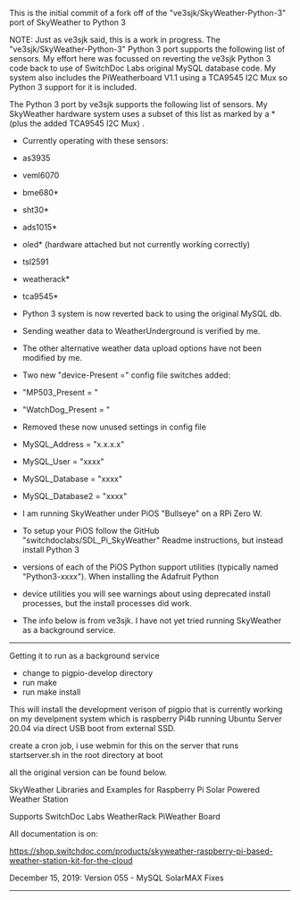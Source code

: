 This is the initial commit of a fork off of the "ve3sjk/SkyWeather-Python-3" port of SkyWeather to Python 3

NOTE: Just as ve3sjk said, this is a work in progress. The "ve3sjk/SkyWeather-Python-3" Python 3 port supports
the following list of sensors. My effort here was focussed on reverting the ve3sjk Python 3 code back to use of SwitchDoc
Labs original MySQL database code. My system also includes the PiWeatherboard V1.1 using a TCA9545 I2C Mux so Python 3 
support for it is included. 

 The Python 3 port by ve3sjk supports the following list of sensors. My SkyWeather hardware system uses a subset of
 this list as marked by a * (plus the added TCA9545 I2C Mux) .  

- Currently operating with these sensors:

- as3935
- veml6070
- bme680*
- sht30*
- ads1015*
- oled* (hardware attached but not currently working correctly)
- tsl2591
- weatherack*
- tca9545* 

- Python 3 system is now reverted back to using the original MySQL db.

- Sending weather data to WeatherUnderground is verified by me.
- The other alternative weather data upload options have not been modified by me. 

- Two new "device-Present =" config file switches added:
 
- "MP503_Present = "
- "WatchDog_Present = "

- Removed these now unused settings in config file

- MySQL_Address = "x.x.x.x"
- MySQL_User = "xxxx"
- MySQL_Database = "xxxx"
- MySQL_Database2 = "xxxx"

- I am running SkyWeather under PiOS "Bullseye" on a RPi Zero W.

- To setup your PiOS follow the GitHub "switchdoclabs/SDL_Pi_SkyWeather" Readme instructions, but instead install Python 3
- versions of each of the PiOS Python support utilities (typically named "Python3-xxxx"). When installing the Adafruit Python
- device utilities you will see warnings about using deprecated install processes, but the install processes did work.

 

- The info below is from ve3sjk. I have not yet tried running SkyWeather as a background service.

*******************************************************************************************************
Getting it to run as a background service

 - change to pigpio-develop directory 
 - run make
 - run make install
 
 This will install the development verison
 of pigpio that is currently working on my
 develpment system which is raspberry Pi4b
 running Ubuntu Server 20.04 via direct USB
 boot from external SSD.
 
 create a cron job, i use webmin for this
 on the server that runs startserver.sh
 in the root directory at boot
 
 
 all the original version can be found below.
 
 
SkyWeather Libraries and Examples for Raspberry Pi Solar Powered Weather Station<BR>

Supports SwitchDoc Labs WeatherRack PiWeather Board <BR> 

All documentation is on:<BR>

https://shop.switchdoc.com/products/skyweather-raspberry-pi-based-weather-station-kit-for-the-cloud

December 15, 2019: Version 055 - MySQL SolarMAX Fixes

*******************************************************************************************************

